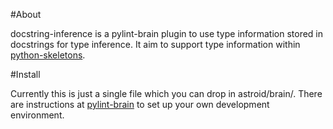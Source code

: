 #About

docstring-inference is a pylint-brain plugin to use type information stored
in docstrings for type inference. It aim to support type information within [python-skeletons](https://github.com/JetBrains/python-skeletons).

#Install

Currently this is just a single file which you can drop in astroid/brain/. There
are instructions at [pylint-brain](https://bitbucket.org/logilab/pylint-brain) to set up your own development environment.

